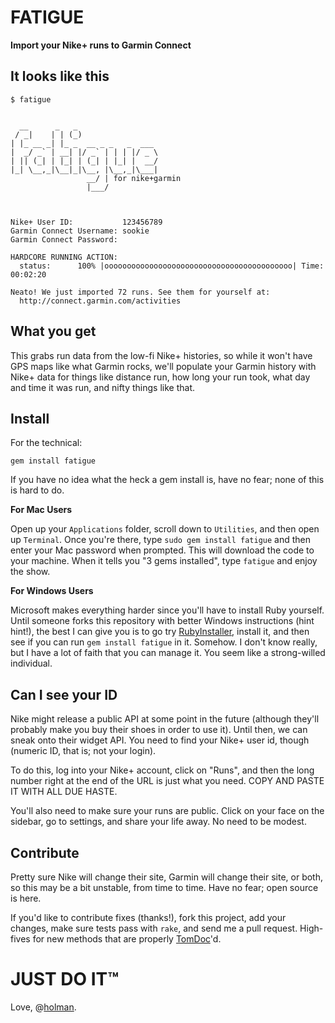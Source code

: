 # FATIGUE
**Import your Nike+ runs to Garmin Connect**

## It looks like this

    $ fatigue


      __      _   _                  
     / _|    | | (_)                 
    | |_ __ _| |_ _  __ _ _   _  ___ 
    |  _/ _` | __| |/ _` | | | |/ _ \
    | || (_| | |_| | (_| | |_| |  __/
    |_| \__,_|\__|_|\__, |\__,_|\___|
                     __/ | for nike+garmin
                     |___/               



    Nike+ User ID:           123456789
    Garmin Connect Username: sookie
    Garmin Connect Password: 

    HARDCORE RUNNING ACTION: 
      status:      100% |oooooooooooooooooooooooooooooooooooooooooo| Time: 00:02:20

    Neato! We just imported 72 runs. See them for yourself at:
      http://connect.garmin.com/activities

## What you get

This grabs run data from the low-fi Nike+ histories, so while it won't have GPS
maps like what Garmin rocks, we'll populate your Garmin history with Nike+ data
for things like distance run, how long your run took, what day and time it was
run, and nifty things like that.

## Install

For the technical:

    gem install fatigue

If you have no idea what the heck a gem install is, have no fear; none of this
is hard to do.

**For Mac Users**

Open up your `Applications` folder, scroll down to `Utilities`, and then open
up `Terminal`. Once you're there, type `sudo gem install fatigue` and then
enter your Mac password when prompted. This will download the code to your
machine. When it tells you "3 gems installed", type `fatigue` and enjoy the
show.

**For Windows Users**

Microsoft makes everything harder since you'll have to install Ruby yourself.
Until someone forks this repository with better Windows instructions (hint
hint!), the best I can give you is to go try
[RubyInstaller](http://rubyinstaller.org), install it, and then see if you can
run `gem install fatigue` in it. Somehow. I don't know really, but I have a lot
of faith that you can manage it. You seem like a strong-willed individual.

## Can I see your ID

Nike might release a public API at some point in the future (although they'll
probably make you buy their shoes in order to use it). Until then, we can sneak
onto their widget API. You need to find your Nike+ user id, though (numeric ID,
that is; not your login).

To do this, log into your Nike+ account, click on "Runs", and then the long
number right at the end of the URL is just what you need. COPY AND PASTE IT
WITH ALL DUE HASTE.

You'll also need to make sure your runs are public. Click on your face on the
sidebar, go to settings, and share your life away. No need to be modest.

## Contribute

Pretty sure Nike will change their site, Garmin will change their site, or
both, so this may be a bit unstable, from time to time. Have no fear; open
source is here.

If you'd like to contribute fixes (thanks!), fork this project, add your
changes, make sure tests pass with `rake`, and send me a pull request.
High-fives for new methods that are properly [TomDoc](http://tomdoc.org)'d.

# JUST DO IT™
Love, @[holman](http://twitter.com/holman).
